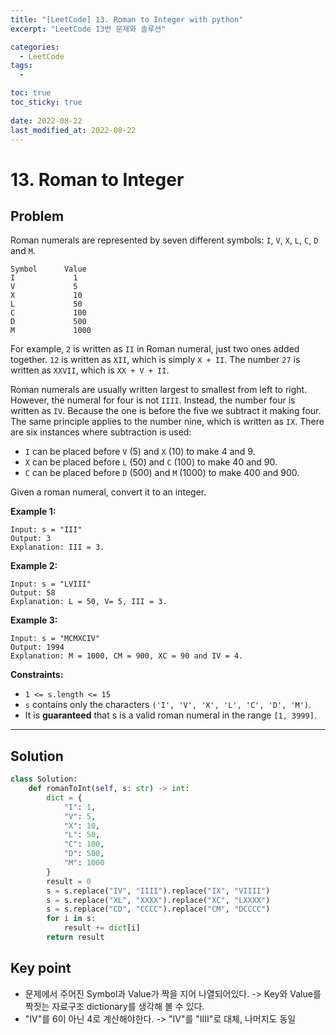```yaml
---
title: "[LeetCode] 13. Roman to Integer with python"
excerpt: "LeetCode 13번 문제와 솔루션"

categories:
  - LeetCode
tags:
  - 

toc: true
toc_sticky: true
 
date: 2022-08-22
last_modified_at: 2022-08-22
---
```

# **13. Roman to Integer**
## **Problem**
Roman numerals are represented by seven different symbols: `I`, `V`, `X`, `L`, `C`, `D` and `M`.
```
Symbol      Value
I             1
V             5
X             10
L             50
C             100
D             500
M             1000
```
For example, `2` is written as `II` in Roman numeral, just two ones added together. `12` is written as `XII`, which is simply `X + II`. The number `27` is written as `XXVII`, which is `XX + V + II`.

Roman numerals are usually written largest to smallest from left to right. However, the numeral for four is not `IIII`. Instead, the number four is written as `IV`. Because the one is before the five we subtract it making four. The same principle applies to the number nine, which is written as `IX`. There are six instances where subtraction is used:
- `I` can be placed before `V` (5) and `X` (10) to make 4 and 9. 
- `X` can be placed before `L` (50) and `C` (100) to make 40 and 90. 
- `C` can be placed before `D` (500) and `M` (1000) to make 400 and 900.

Given a roman numeral, convert it to an integer.

**Example 1:**
```
Input: s = "III"
Output: 3
Explanation: III = 3.
```
**Example 2:**
```
Input: s = "LVIII"
Output: 58
Explanation: L = 50, V= 5, III = 3.
```
**Example 3:**
```
Input: s = "MCMXCIV"
Output: 1994
Explanation: M = 1000, CM = 900, XC = 90 and IV = 4.
```
**Constraints:**
- `1 <= s.length <= 15`
- `s` contains only the characters `('I', 'V', 'X', 'L', 'C', 'D', 'M')`.
- It is **guaranteed** that s is a valid roman numeral in the range `[1, 3999]`.
---
## **Solution**

```python
class Solution:
    def romanToInt(self, s: str) -> int:
        dict = {
            "I": 1,
            "V": 5,
            "X": 10,
            "L": 50,
            "C": 100,
            "D": 500,
            "M": 1000
        }
        result = 0
        s = s.replace("IV", "IIII").replace("IX", "VIIII")
        s = s.replace("XL", "XXXX").replace("XC", "LXXXX")
        s = s.replace("CD", "CCCC").replace("CM", "DCCCC")
        for i in s:
            result += dict[i]
        return result
```
## **Key point**
- 문제에서 주어진 Symbol과 Value가 짝을 지어 나열되어있다. -> Key와 Value를 짝짓는 자료구조 dictionary를 생각해 볼 수 있다.
- "IV"를 6이 아닌 4로 계산해야한다. -> "IV"를 "IIII"로 대체, 나머지도 동일